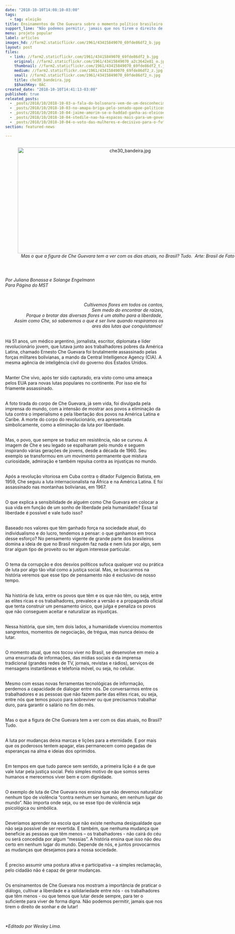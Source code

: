 ```yaml
---
date: "2018-10-10T14:08:10-03:00"
tags:
  - tag: eleição
title: Ensinamentos de Che Guevara sobre o momento político brasileiro
support_line: "Não podemos permitir, jamais que nos tirem o direito de sonhar e de lutar!"
menu: projeto popular
label: articles
images_hd: //farm2.staticflickr.com/1961/43415849070_69fde86df2_b.jpg
layout: post
files:
  - link: //farm2.staticflickr.com/1961/43415849070_69fde86df2_b.jpg
    original: //farm2.staticflickr.com/1961/43415849070_a2c3642e81_o.jpg
    thumbnail: //farm2.staticflickr.com/1961/43415849070_69fde86df2_t.jpg
    medium: //farm2.staticflickr.com/1961/43415849070_69fde86df2_z.jpg
    small: //farm2.staticflickr.com/1961/43415849070_69fde86df2_n.jpg
    title: che30_bandeira.jpg
    $$hashKey: 0AC
created_date: "2018-10-10T14:41:13-03:00"
published: true
releated_posts:
  - _posts/2018/10/2018-10-03-a-fala-do-bolsonaro-vem-de-um-desconhecimento-total-sobre-o-que-e-a-realidade-do-campo.md
  - _posts/2018/10/2018-10-03-no-amapa-briga-pelo-senado-opoe-politicos-envolvidos-em-grilagem-internacional.md
  - _posts/2018/10/2018-10-04-jaime-amorim-se-o-haddad-ganha-as-eleicoes-avancaremos-nas-conquistas-do-povo-brasileiro.md
  - _posts/2018/10/2018-10-04-stedile-nao-ha-espacos-mais-para-um-governo-de-composicao-de-classes.md
  - _posts/2018/10/2018-10-04-o-voto-das-mulheres-e-decisivo-para-o-futuro-do-brasil-por-isso-nao-podemos-titubear.md
section: featured-news

---
```

<div style="text-align:center">
<figure class="image" style="display:inline-block"><img alt="che30_bandeira.jpg" height="337" src="//farm2.staticflickr.com/1961/43415849070_69fde86df2_b.jpg" width="700" />
<figcaption><em>Mas o que a figura de Che Guevara tem a ver com os dias atuais, no Brasil? Tudo.&nbsp; Arte: Brasil de Fato</em></figcaption>
</figure>
</div>

<p>&nbsp;</p>

<p><em>Por Juliana Bonassa e Solange Engelmann<br />
Para P&aacute;gina do MST</em></p>

<p>&nbsp;</p>

<p style="text-align: right;"><em>Cultivemos flores em todos os cantos,<br />
Sem medo do encontrar de ra&iacute;zes,<br />
Porque o brotar das diversas flores &eacute; um atalho para a liberdade,&nbsp;<br />
Assim como Che, s&oacute; saberemos o que &eacute; ser livre quando respiramos os ares das lutas que conquistamos!&nbsp;</em></p>

<p><br />
H&aacute; 51 anos, um m&eacute;dico argentino, jornalista, escritor, diplomata e l&iacute;der revolucion&aacute;rio jovem, que lutava junto aos trabalhadores pobres da Am&eacute;rica Latina, chamado Ernesto Che Guevara foi brutalmente assassinado pelas for&ccedil;as militares bolivianas, a mando da Central Intelligence Agency (CIA). A mesma ag&ecirc;ncia de intelig&ecirc;ncia civil do governo dos Estados Unidos.&nbsp;</p>

<p><br />
Manter Che vivo, ap&oacute;s ter sido capturado, era visto como uma amea&ccedil;a pelos EUA para novas lutas populares no continente. Por isso ele foi friamente assassinado.&nbsp;</p>

<p><br />
A foto tirada do corpo de Che Guevara, j&aacute; sem vida, foi divulgada pela imprensa do mundo, com a intens&atilde;o de mostrar aos povos a elimina&ccedil;&atilde;o da luta contra o imperialismo e pela liberta&ccedil;&atilde;o dos povos na Am&eacute;rica Latina e Caribe. A morte do corpo do revolucion&aacute;rio, era apresentada simbolicamente, como a elimina&ccedil;&atilde;o da luta por liberdade.</p>

<p><br />
Mas, o povo, que sempre se traduz em resist&ecirc;ncia, n&atilde;o se curvou. A imagem de Che e seu legado se espalharam pelo mundo e seguem inspirando v&aacute;rias gera&ccedil;&otilde;es de jovens, desde a d&eacute;cada de 1960. Seu exemplo se transformou em um movimento permanente que mistura curiosidade, admira&ccedil;&atilde;o e tamb&eacute;m repulsa contra as injusti&ccedil;as no mundo.&nbsp;</p>

<p><br />
Ap&oacute;s a revolu&ccedil;&atilde;o vitoriosa em Cuba contra o ditador Fulgencio Batista, em 1959, Che seguiu a luta internacionalista na &Aacute;frica e na Am&eacute;rica Latina. E foi assassinado nas montanhas bolivianas, em 1967.</p>

<p><br />
O que explica a sensibilidade de algu&eacute;m como Che Guevara em colocar a sua vida em fun&ccedil;&atilde;o de um sonho de liberdade pela humanidade? Essa tal liberdade &eacute; poss&iacute;vel e vale tudo isso?</p>

<p><br />
Baseado nos valores que t&ecirc;m ganhado for&ccedil;a na sociedade atual, do individualismo e do lucro, tendemos a pensar: o que ganhamos em troca desse esfor&ccedil;o? No pensamento vigente de grande parte dos brasileiros domina a ideia de que no Brasil ningu&eacute;m faz nada e nem luta por algo, sem tirar algum tipo de proveito ou ter algum interesse particular.&nbsp;</p>

<p><br />
O tema da corrup&ccedil;&atilde;o e dos desvios pol&iacute;ticos sufoca qualquer voz ou pr&aacute;tica de luta por algo t&atilde;o vital como a justi&ccedil;a social. Mas, se buscarmos na hist&oacute;ria veremos que esse tipo de pensamento n&atilde;o &eacute; exclusivo de nosso tempo.&nbsp;</p>

<p><br />
Na hist&oacute;ria de luta, entre os povos que t&ecirc;m e os que n&atilde;o t&ecirc;m, ou seja, entre as elites ricas e os trabalhadores, prevalece a vers&atilde;o e a propaganda oficial que tenta construir um pensamento &uacute;nico, que julga e penaliza os povos que n&atilde;o conseguem aceitar e naturalizar as injusti&ccedil;as.&nbsp;&nbsp;</p>

<p><br />
Nessa hist&oacute;ria, que sim, tem dois lados, a humanidade vivenciou momentos sangrentos, momentos de negocia&ccedil;&atilde;o, de tr&eacute;gua, mas nunca deixou de lutar.&nbsp;</p>

<p><br />
O momento atual, que nos tocou viver no Brasil, se desenvolve em meio a uma enxurrada de informa&ccedil;&otilde;es, das m&iacute;dias sociais e da imprensa tradicional (grandes redes de TV, jornais, revistas e r&aacute;dios), servi&ccedil;os de mensagens instant&acirc;neas e telefonia m&oacute;vel, ou seja, no celular.&nbsp;</p>

<p><br />
Mesmo com essas novas ferramentas tecnol&oacute;gicas de informa&ccedil;&atilde;o, perdemos a capacidade de dialogar entre n&oacute;s. De conversarmos entre os trabalhadores e as pessoas que n&atilde;o fazem parte das elites ricas, ou seja, entre n&oacute;s que temos pouco para sobreviver ou que precisamos trabalhar duro, para garantir o sal&aacute;rio no fim do m&ecirc;s.</p>

<p><br />
Mas o que a figura de Che Guevara tem a ver com os dias atuais, no Brasil? Tudo.&nbsp;</p>

<p><br />
A luta por mudan&ccedil;as deixa marcas e li&ccedil;&otilde;es para a eternidade. E por mais que os poderosos tentem apagar, elas permanecem como pegadas de esperan&ccedil;as na alma e ideias dos oprimidos.&nbsp;</p>

<p><br />
Em tempos em que tudo parece sem sentido, a primeira li&ccedil;&atilde;o &eacute; a de que vale lutar pela justi&ccedil;a social. Pelo simples motivo de que somos seres humanos e merecemos viver bem e com dignidade.&nbsp;</p>

<p><br />
O exemplo de luta de Che Guevara nos ensina que n&atilde;o devemos naturalizar nenhum tipo de viol&ecirc;ncia &ldquo;contra nenhum ser humano, em nenhum lugar do mundo&rdquo;. N&atilde;o importa onde seja, ou se esse tipo de viol&ecirc;ncia seja psicol&oacute;gica ou simb&oacute;lica.</p>

<p><br />
Dever&iacute;amos aprender na escola que n&atilde;o existe nenhuma desigualdade que n&atilde;o seja poss&iacute;vel de ser revertida. E tamb&eacute;m, que nenhuma mudan&ccedil;a que beneficie as pessoas que t&ecirc;m menos &ndash; os trabalhadores - n&atilde;o cair&aacute; do c&eacute;u ou ser&aacute; concedida por algum &ldquo;messias&rdquo;. A hist&oacute;ria ensina que isso n&atilde;o deu certo em nenhum lugar do mundo. Depende de n&oacute;s, e juntos provocarmos as mudan&ccedil;as que desejamos para a nossa sociedade.&nbsp;</p>

<p><br />
&Eacute; preciso assumir uma postura ativa e participativa &ndash; a simples reclama&ccedil;&atilde;o, pelo cidad&atilde;o n&atilde;o &eacute; capaz de gerar mudan&ccedil;as.</p>

<p><br />
Os ensinamentos de Che Guevara nos mostram a import&acirc;ncia de praticar o di&aacute;logo, cultivar a liberdade e a solidariedade entre n&oacute;s - os trabalhadores que t&ecirc;m menos - ou que temos que lutar desde sempre, para ter o suficiente para viver de forma digna. N&atilde;o podemos permitir, jamais que nos tirem o direito de sonhar e de lutar!&nbsp;</p>

<p>&nbsp;</p>

<p><em>*Editado por Wesley Lima.</em></p>
